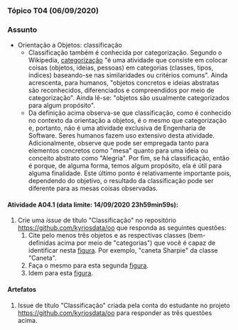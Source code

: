 ### Tópico T04 (**06/09/2020**)

### Assunto

- Orientação a Objetos: classificação
  - Classificação também é conhecida por categorização. Segundo o Wikipedia,
    [categorização](https://en.wikipedia.org/wiki/Categorization) "é uma atividade que consiste em colocar coisas (objetos, ideias, pessoas) em categorias (classes, tipos, índices) baseando-se nas similaridades ou critérios comuns". Ainda acrescenta, para humanos, "objetos concretos e ideias abstratas são reconhecidos, diferenciados e compreendidos por meio de categorização". Ainda lê-se: "objetos são usualmente categorizados para algum propósito".
  - Da definição acima observa-se que classificação, como é conhecido no contexto da orientação a objetos, é o mesmo que categorização e, portanto, não é uma atividade exclusiva de Engenharia de Software. Seres humanos fazem uso extensivo desta atividade. Adicionalmente, observe que pode ser empregada tanto para elementos concretos como "mesa" quanto para uma ideia ou conceito abstrato como "Alegria". Por fim, se há classificação, então é porque, de alguma forma, temos algum propósito, ela é útil para alguma finalidade. Este último ponto é relativamente importante pois, dependendo do objetivo, o resultado da classificação pode ser diferente para as mesas coisas observadas.

#### Atividade A04.1 (data limite: **14/09/2020 23h59min59s**):

1. Crie uma _issue_ de título "Classificação" no repositório https://github.com/kyriosdata/oo que responda as seguintes questões:
   1. Cite pelo menos três objetos e as respectivas classes (bem-definidas acima por meio de "categorias") que você é capaz de identificar nesta [figura](../media/classe-01.pdf). Por exemplo, "caneta Sharpie" da classe "Caneta".
   1. Faça o mesmo para esta segunda [figura](../media/classe-02.pdf).
   1. Idem para esta [figura](../media/classe-03.pdf).

#### Artefatos

1. Issue de título "Classificação" criada pela conta do estudante no projeto https://github.com/kyriosdata/oo para responder as três questões acima.
